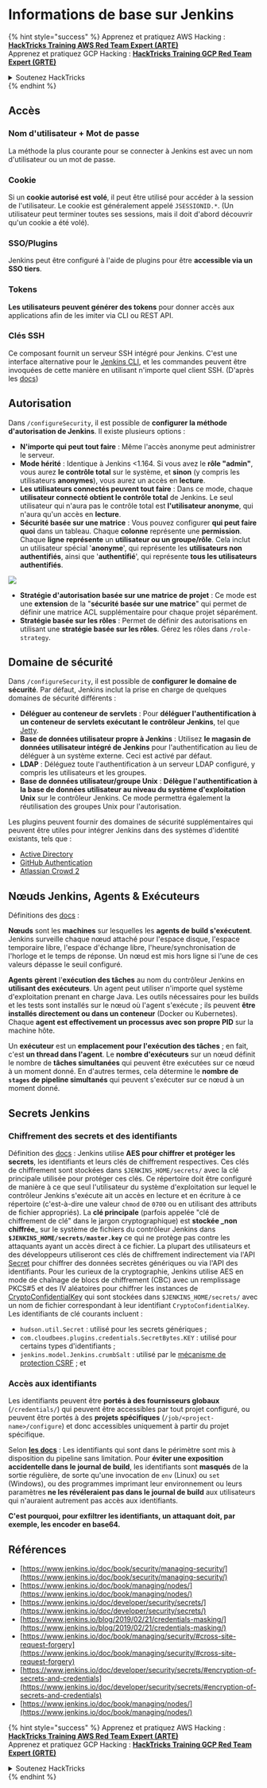 # Informations de base sur Jenkins

{% hint style="success" %}
Apprenez et pratiquez AWS Hacking :<img src="/.gitbook/assets/image.png" alt="" data-size="line">[**HackTricks Training AWS Red Team Expert (ARTE)**](https://training.hacktricks.xyz/courses/arte)<img src="/.gitbook/assets/image.png" alt="" data-size="line">\
Apprenez et pratiquez GCP Hacking : <img src="/.gitbook/assets/image (2).png" alt="" data-size="line">[**HackTricks Training GCP Red Team Expert (GRTE)**<img src="/.gitbook/assets/image (2).png" alt="" data-size="line">](https://training.hacktricks.xyz/courses/grte)

<details>

<summary>Soutenez HackTricks</summary>

* Consultez les [**plans d'abonnement**](https://github.com/sponsors/carlospolop) !
* **Rejoignez le** 💬 [**groupe Discord**](https://discord.gg/hRep4RUj7f) ou le [**groupe Telegram**](https://t.me/peass) ou **suivez-nous** sur **Twitter** 🐦 [**@hacktricks\_live**](https://twitter.com/hacktricks\_live)**.**
* **Partagez des astuces de hacking en soumettant des PRs aux dépôts GitHub** [**HackTricks**](https://github.com/carlospolop/hacktricks) et [**HackTricks Cloud**](https://github.com/carlospolop/hacktricks-cloud).

</details>
{% endhint %}

## Accès

### Nom d'utilisateur + Mot de passe

La méthode la plus courante pour se connecter à Jenkins est avec un nom d'utilisateur ou un mot de passe.

### Cookie

Si un **cookie autorisé est volé**, il peut être utilisé pour accéder à la session de l'utilisateur. Le cookie est généralement appelé `JSESSIONID.*`. (Un utilisateur peut terminer toutes ses sessions, mais il doit d'abord découvrir qu'un cookie a été volé).

### SSO/Plugins

Jenkins peut être configuré à l'aide de plugins pour être **accessible via un SSO tiers**.

### Tokens

**Les utilisateurs peuvent générer des tokens** pour donner accès aux applications afin de les imiter via CLI ou REST API.

### Clés SSH

Ce composant fournit un serveur SSH intégré pour Jenkins. C'est une interface alternative pour le [Jenkins CLI](https://www.jenkins.io/doc/book/managing/cli/), et les commandes peuvent être invoquées de cette manière en utilisant n'importe quel client SSH. (D'après les [docs](https://plugins.jenkins.io/sshd/))

## Autorisation

Dans `/configureSecurity`, il est possible de **configurer la méthode d'autorisation de Jenkins**. Il existe plusieurs options :

* **N'importe qui peut tout faire** : Même l'accès anonyme peut administrer le serveur.
* **Mode hérité** : Identique à Jenkins <1.164. Si vous avez le **rôle "admin"**, vous aurez **le contrôle total** sur le système, et **sinon** (y compris les utilisateurs **anonymes**), vous aurez un accès en **lecture**.
* **Les utilisateurs connectés peuvent tout faire** : Dans ce mode, chaque **utilisateur connecté obtient le contrôle total** de Jenkins. Le seul utilisateur qui n'aura pas le contrôle total est **l'utilisateur anonyme**, qui n'aura qu'un accès en **lecture**.
* **Sécurité basée sur une matrice** : Vous pouvez configurer **qui peut faire quoi** dans un tableau. Chaque **colonne** représente une **permission**. Chaque **ligne** **représente** un **utilisateur ou un groupe/rôle**. Cela inclut un utilisateur spécial '**anonyme**', qui représente les **utilisateurs non authentifiés**, ainsi que '**authentifié**', qui représente **tous les utilisateurs authentifiés**.

![](<../../.gitbook/assets/image (149).png>)

* **Stratégie d'autorisation basée sur une matrice de projet** : Ce mode est une **extension** de la "**sécurité basée sur une matrice**" qui permet de définir une matrice ACL supplémentaire pour chaque projet séparément.
* **Stratégie basée sur les rôles** : Permet de définir des autorisations en utilisant une **stratégie basée sur les rôles**. Gérez les rôles dans `/role-strategy`.

## **Domaine de sécurité**

Dans `/configureSecurity`, il est possible de **configurer le domaine de sécurité**. Par défaut, Jenkins inclut la prise en charge de quelques domaines de sécurité différents :

* **Déléguer au conteneur de servlets** : Pour **déléguer l'authentification à un conteneur de servlets exécutant le contrôleur Jenkins**, tel que [Jetty](https://www.eclipse.org/jetty/).
* **Base de données utilisateur propre à Jenkins** : Utilisez **le magasin de données utilisateur intégré de Jenkins** pour l'authentification au lieu de déléguer à un système externe. Ceci est activé par défaut.
* **LDAP** : Déléguez toute l'authentification à un serveur LDAP configuré, y compris les utilisateurs et les groupes.
* **Base de données utilisateur/groupe Unix** : **Délègue l'authentification à la base de données utilisateur au niveau du système d'exploitation Unix** sur le contrôleur Jenkins. Ce mode permettra également la réutilisation des groupes Unix pour l'autorisation.

Les plugins peuvent fournir des domaines de sécurité supplémentaires qui peuvent être utiles pour intégrer Jenkins dans des systèmes d'identité existants, tels que :

* [Active Directory](https://plugins.jenkins.io/active-directory)
* [GitHub Authentication](https://plugins.jenkins.io/github-oauth)
* [Atlassian Crowd 2](https://plugins.jenkins.io/crowd2)

## Nœuds Jenkins, Agents & Exécuteurs

Définitions des [docs](https://www.jenkins.io/doc/book/managing/nodes/) :

**Nœuds** sont les **machines** sur lesquelles les **agents de build s'exécutent**. Jenkins surveille chaque nœud attaché pour l'espace disque, l'espace temporaire libre, l'espace d'échange libre, l'heure/synchronisation de l'horloge et le temps de réponse. Un nœud est mis hors ligne si l'une de ces valeurs dépasse le seuil configuré.

**Agents** **gèrent** l'**exécution des tâches** au nom du contrôleur Jenkins en **utilisant des exécuteurs**. Un agent peut utiliser n'importe quel système d'exploitation prenant en charge Java. Les outils nécessaires pour les builds et les tests sont installés sur le nœud où l'agent s'exécute ; ils peuvent **être installés directement ou dans un conteneur** (Docker ou Kubernetes). Chaque **agent est effectivement un processus avec son propre PID** sur la machine hôte.

Un **exécuteur** est un **emplacement pour l'exécution des tâches** ; en fait, c'est **un thread dans l'agent**. Le **nombre d'exécuteurs** sur un nœud définit le nombre de **tâches simultanées** qui peuvent être exécutées sur ce nœud à un moment donné. En d'autres termes, cela détermine le **nombre de `stages` de pipeline simultanés** qui peuvent s'exécuter sur ce nœud à un moment donné.

## Secrets Jenkins

### Chiffrement des secrets et des identifiants

Définition des [docs](https://www.jenkins.io/doc/developer/security/secrets/#encryption-of-secrets-and-credentials) : Jenkins utilise **AES pour chiffrer et protéger les secrets**, les identifiants et leurs clés de chiffrement respectives. Ces clés de chiffrement sont stockées dans `$JENKINS_HOME/secrets/` avec la clé principale utilisée pour protéger ces clés. Ce répertoire doit être configuré de manière à ce que seul l'utilisateur du système d'exploitation sur lequel le contrôleur Jenkins s'exécute ait un accès en lecture et en écriture à ce répertoire (c'est-à-dire une valeur `chmod` de `0700` ou en utilisant des attributs de fichier appropriés). La **clé principale** (parfois appelée "clé de chiffrement de clé" dans le jargon cryptographique) est **stockée \_non chiffrée**\_ sur le système de fichiers du contrôleur Jenkins dans **`$JENKINS_HOME/secrets/master.key`** ce qui ne protège pas contre les attaquants ayant un accès direct à ce fichier. La plupart des utilisateurs et des développeurs utiliseront ces clés de chiffrement indirectement via l'API [Secret](https://javadoc.jenkins.io/byShortName/Secret) pour chiffrer des données secrètes génériques ou via l'API des identifiants. Pour les curieux de la cryptographie, Jenkins utilise AES en mode de chaînage de blocs de chiffrement (CBC) avec un remplissage PKCS#5 et des IV aléatoires pour chiffrer les instances de [CryptoConfidentialKey](https://javadoc.jenkins.io/byShortName/CryptoConfidentialKey) qui sont stockées dans `$JENKINS_HOME/secrets/` avec un nom de fichier correspondant à leur identifiant `CryptoConfidentialKey`. Les identifiants de clé courants incluent :

* `hudson.util.Secret` : utilisé pour les secrets génériques ;
* `com.cloudbees.plugins.credentials.SecretBytes.KEY` : utilisé pour certains types d'identifiants ;
* `jenkins.model.Jenkins.crumbSalt` : utilisé par le [mécanisme de protection CSRF](https://www.jenkins.io/doc/book/managing/security/#cross-site-request-forgery) ; et

### Accès aux identifiants

Les identifiants peuvent être **portés à des fournisseurs globaux** (`/credentials/`) qui peuvent être accessibles par tout projet configuré, ou peuvent être portés à des **projets spécifiques** (`/job/<project-name>/configure`) et donc accessibles uniquement à partir du projet spécifique.

Selon [**les docs**](https://www.jenkins.io/blog/2019/02/21/credentials-masking/) : Les identifiants qui sont dans le périmètre sont mis à disposition du pipeline sans limitation. Pour **éviter une exposition accidentelle dans le journal de build**, les identifiants sont **masqués** de la sortie régulière, de sorte qu'une invocation de `env` (Linux) ou `set` (Windows), ou des programmes imprimant leur environnement ou leurs paramètres **ne les révéleraient pas dans le journal de build** aux utilisateurs qui n'auraient autrement pas accès aux identifiants.

**C'est pourquoi, pour exfiltrer les identifiants, un attaquant doit, par exemple, les encoder en base64.**

## Références

* [https://www.jenkins.io/doc/book/security/managing-security/](https://www.jenkins.io/doc/book/security/managing-security/)
* [https://www.jenkins.io/doc/book/managing/nodes/](https://www.jenkins.io/doc/book/managing/nodes/)
* [https://www.jenkins.io/doc/developer/security/secrets/](https://www.jenkins.io/doc/developer/security/secrets/)
* [https://www.jenkins.io/blog/2019/02/21/credentials-masking/](https://www.jenkins.io/blog/2019/02/21/credentials-masking/)
* [https://www.jenkins.io/doc/book/managing/security/#cross-site-request-forgery](https://www.jenkins.io/doc/book/managing/security/#cross-site-request-forgery)
* [https://www.jenkins.io/doc/developer/security/secrets/#encryption-of-secrets-and-credentials](https://www.jenkins.io/doc/developer/security/secrets/#encryption-of-secrets-and-credentials)
* [https://www.jenkins.io/doc/book/managing/nodes/](https://www.jenkins.io/doc/book/managing/nodes/)

{% hint style="success" %}
Apprenez et pratiquez AWS Hacking :<img src="/.gitbook/assets/image.png" alt="" data-size="line">[**HackTricks Training AWS Red Team Expert (ARTE)**](https://training.hacktricks.xyz/courses/arte)<img src="/.gitbook/assets/image.png" alt="" data-size="line">\
Apprenez et pratiquez GCP Hacking : <img src="/.gitbook/assets/image (2).png" alt="" data-size="line">[**HackTricks Training GCP Red Team Expert (GRTE)**<img src="/.gitbook/assets/image (2).png" alt="" data-size="line">](https://training.hacktricks.xyz/courses/grte)

<details>

<summary>Soutenez HackTricks</summary>

* Consultez les [**plans d'abonnement**](https://github.com/sponsors/carlospolop) !
* **Rejoignez le** 💬 [**groupe Discord**](https://discord.gg/hRep4RUj7f) ou le [**groupe Telegram**](https://t.me/peass) ou **suivez-nous** sur **Twitter** 🐦 [**@hacktricks\_live**](https://twitter.com/hacktricks\_live)**.**
* **Partagez des astuces de hacking en soumettant des PRs aux dépôts GitHub** [**HackTricks**](https://github.com/carlospolop/hacktricks) et [**HackTricks Cloud**](https://github.com/carlospolop/hacktricks-cloud).

</details>
{% endhint %}
